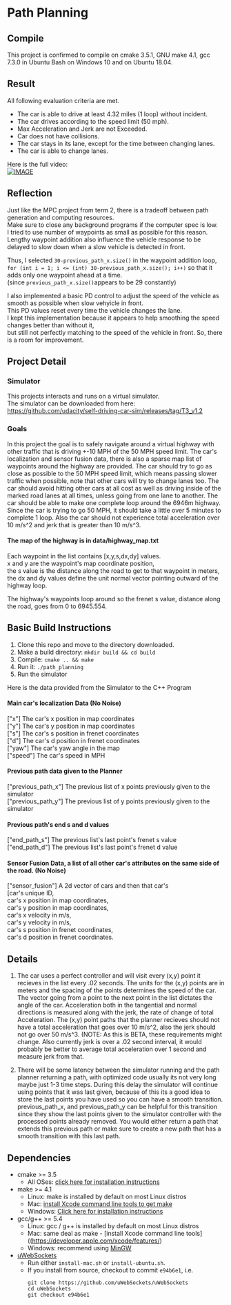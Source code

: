 # Path Planning
## Compile
This project is confirmed to compile on cmake 3.5.1, GNU make 4.1, gcc 7.3.0 in Ubuntu Bash on Windows 10 and on Ubuntu 18.04.

## Result
All following evaluation criteria are met.  
- The car is able to drive at least 4.32 miles (1 loop) without incident.  
- The car drives according to the speed limit (50 mph).  
- Max Acceleration and Jerk are not Exceeded.  
- Car does not have collisions.  
- The car stays in its lane, except for the time between changing lanes.  
- The car is able to change lanes.  

Here is the full video:  
[![IMAGE](http://img.youtube.com/vi/DEagY_2I-ZI/0.jpg)](https://youtu.be/DEagY_2I-ZI)  

## Reflection
Just like the MPC project from term 2, there is a tradeoff between path generation and computing resources.  
Make sure to close any background programs if the computer spec is low.  
I tried to use number of waypoints as small as possible for this reason.  
Lengthy waypoint addition also influence the vehicle response to be delayed to slow down when a slow vehicle is detected in front.  

Thus, I selected `30-previous_path_x.size()` in the waypoint addition loop,  
`for (int i = 1; i <= (int) 30-previous_path_x.size(); i++)` so that it adds only one waypoint ahead at a time.  
(since `previous_path_x.size()`appears to be 29 constantly)

I also implemented a basic PD control to adjust the speed of the vehicle as smooth as possible when slow vehyicle in front.  
This PD values reset every time the vehicle changes the lane.  
I kept this implementation because it appears to help smoothing the speed changes better than without it,  
but still not perfectly matching to the speed of the vehicle in front. So, there is a room for improvement.

## Project Detail
### Simulator
This projects interacts and runs on a virtual simulator.  
The simulator can be downloaded from here:  
https://github.com/udacity/self-driving-car-sim/releases/tag/T3_v1.2

### Goals
In this project the goal is to safely navigate around a virtual highway with other traffic that is driving +-10 MPH of the 50 MPH speed limit. The car's localization and sensor fusion data, there is also a sparse map list of waypoints around the highway are provided. The car should try to go as close as possible to the 50 MPH speed limit, which means passing slower traffic when possible, note that other cars will try to change lanes too. The car should avoid hitting other cars at all cost as well as driving inside of the marked road lanes at all times, unless going from one lane to another. The car should be able to make one complete loop around the 6946m highway. Since the car is trying to go 50 MPH, it should take a little over 5 minutes to complete 1 loop. Also the car should not experience total acceleration over 10 m/s^2 and jerk that is greater than 10 m/s^3.

#### The map of the highway is in data/highway_map.txt
Each waypoint in the list contains  [x,y,s,dx,dy] values.  
x and y are the waypoint's map coordinate position,  
the s value is the distance along the road to get to that waypoint in meters,  
the dx and dy values define the unit normal vector pointing outward of the highway loop.

The highway's waypoints loop around so the frenet s value, distance along the road, goes from 0 to 6945.554.

## Basic Build Instructions

1. Clone this repo and move to the directory downloaded.  
2. Make a build directory: `mkdir build && cd build`  
3. Compile: `cmake .. && make`  
4. Run it: `./path_planning`  
5. Run the simulator

Here is the data provided from the Simulator to the C++ Program

#### Main car's localization Data (No Noise)

["x"] The car's x position in map coordinates  
["y"] The car's y position in map coordinates  
["s"] The car's s position in frenet coordinates  
["d"] The car's d position in frenet coordinates  
["yaw"] The car's yaw angle in the map  
["speed"] The car's speed in MPH

#### Previous path data given to the Planner

["previous_path_x"] The previous list of x points previously given to the simulator  
["previous_path_y"] The previous list of y points previously given to the simulator

#### Previous path's end s and d values 

["end_path_s"] The previous list's last point's frenet s value  
["end_path_d"] The previous list's last point's frenet d value

#### Sensor Fusion Data, a list of all other car's attributes on the same side of the road. (No Noise)

["sensor_fusion"] A 2d vector of cars and then that car's  
[car's unique ID,  
car's x position in map coordinates,  
car's y position in map coordinates,  
car's x velocity in m/s,  
car's y velocity in m/s,  
car's s position in frenet coordinates,  
car's d position in frenet coordinates. 

## Details

1. The car uses a perfect controller and will visit every (x,y) point it recieves in the list every .02 seconds. The units for the (x,y) points are in meters and the spacing of the points determines the speed of the car. The vector going from a point to the next point in the list dictates the angle of the car. Acceleration both in the tangential and normal directions is measured along with the jerk, the rate of change of total Acceleration. The (x,y) point paths that the planner recieves should not have a total acceleration that goes over 10 m/s^2, also the jerk should not go over 50 m/s^3. (NOTE: As this is BETA, these requirements might change. Also currently jerk is over a .02 second interval, it would probably be better to average total acceleration over 1 second and measure jerk from that.

2. There will be some latency between the simulator running and the path planner returning a path, with optimized code usually its not very long maybe just 1-3 time steps. During this delay the simulator will continue using points that it was last given, because of this its a good idea to store the last points you have used so you can have a smooth transition. previous_path_x, and previous_path_y can be helpful for this transition since they show the last points given to the simulator controller with the processed points already removed. You would either return a path that extends this previous path or make sure to create a new path that has a smooth transition with this last path.


## Dependencies

* cmake >= 3.5
  * All OSes: [click here for installation instructions](https://cmake.org/install/)
* make >= 4.1
  * Linux: make is installed by default on most Linux distros
  * Mac: [install Xcode command line tools to get make](https://developer.apple.com/xcode/features/)
  * Windows: [Click here for installation instructions](http://gnuwin32.sourceforge.net/packages/make.htm)
* gcc/g++ >= 5.4
  * Linux: gcc / g++ is installed by default on most Linux distros
  * Mac: same deal as make - [install Xcode command line tools]((https://developer.apple.com/xcode/features/)
  * Windows: recommend using [MinGW](http://www.mingw.org/)
* [uWebSockets](https://github.com/uWebSockets/uWebSockets)
  * Run either `install-mac.sh` or `install-ubuntu.sh`.
  * If you install from source, checkout to commit `e94b6e1`, i.e.
    ```
    git clone https://github.com/uWebSockets/uWebSockets 
    cd uWebSockets
    git checkout e94b6e1
